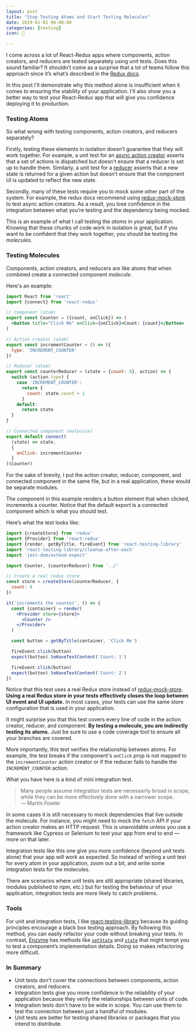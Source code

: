 ```yaml
---
layout: post
title: "Stop Testing Atoms and Start Testing Molecules"
date: 2019-01-01 00:00:00
categories: [testing]
icon: 🧠

---
```


I come across a lot of React-Redux apps where components, action creators, and reducers are tested separately using unit tests. Does this sound familiar? It shouldn’t come as a surprise that a lot of teams follow this approach since it’s what’s described in the [Redux docs](https://redux.js.org/recipes/writing-tests). 

In this post I'll demonstrate why this method alone is insufficient when it comes to ensuring the stability of your application. I'll also show you a better way to test your React-Redux app that will give you confidence deploying it to production.

### Testing Atoms

So what wrong with testing components, action creators, and reducers separately?

Firstly, testing these elements in isolation doesn’t guarantee that they will work together. For example, a unit test for an [async action creator](https://redux.js.org/recipes/writing-tests#async-action-creators) asserts that a set of actions is dispatched but doesn’t ensure that a reducer is set up to handle them. Similarly, a unit test for a [reducer](https://redux.js.org/recipes/writing-tests#reducers) asserts that a new state is returned for a given action but doesn’t ensure that the component UI is updated to reflect the new state. 

Secondly, many of these tests require you to mock some other part of the system. For example, the redux docs recommend using [redux-mock-store](https://github.com/dmitry-zaets/redux-mock-store) to test async action creators. As a result, you lose confidence in the integration between what you’re testing and the dependency being mocked.

This is an example of what I call testing the _atoms_ in your application. Knowing that these chunks of code work in isolation is great, but if you want to be confident that they work together, you should be testing the _molecules_.

### Testing Molecules

Components, action creators, and reducers are like atoms that when combined create a connected component _molecule_.

Here's an example:

```jsx
import React from 'react'
import {connect} from 'react-redux'

// Component (atom)
export const Counter = ({count, onClick}) => (
  <button title="Click Me" onClick={onClick}>Count: {count}</button>
)

// Action creator (atom)
export const incrementCounter = () => ({
  type: 'INCREMENT_COUNTER'
})

// Reducer (atom)
export const counterReducer = (state = {count: 0}, action) => {
  switch (action.type) {
    case 'INCREMENT_COUNTER':
      return {
        count: state.count + 1
      }
    default:
      return state
  }
}

// Connected component (molecule)
export default connect(
  (state) => state,
  {
    onClick: incrementCounter
  }
)(Counter)
```

For the sake of brevity, I put the action creator, reducer, component, and connected component in the same file, but in a real application, these would be separate modules.

The component in this example renders a button element that when clicked, increments a counter. Notice that the default export is a connected component which is what you should test.

Here’s what the test looks like:

```jsx
import {createStore} from 'redux'
import {Provider} from 'react-redux'
import {render, getByTitle, fireEvent} from 'react-testing-library'
import 'react-testing-library/cleanup-after-each'
import 'jest-dom/extend-expect'

import Counter, {counterReducer} from '../'

// Create a real redux store
const store = createStore(counterReducer, {
  count: 0
})

it('increments the counter', () => {
  const {container} = render(
    <Provider store={store}>
      <Counter />
    </Provider>
  )

  const button = getByTitle(container, 'Click Me')

  fireEvent.click(button)
  expect(button).toHaveTextContent('Count: 1')

  fireEvent.click(button)
  expect(button).toHaveTextContent('Count: 2')
})
```

Notice that this test uses a real Redux store instead of [redux-mock-store](https://github.com/dmitry-zaets/redux-mock-store). **Using a real Redux store in your tests effectively closes the loop between UI event and UI update.** In most cases, your tests can use the same store configuration that is used in your application.

It might surprise you that this test covers every line of code in the action creator, reducer, and component. **By testing a molecule, you are indirectly testing its atoms.** Just be sure to use a code coverage tool to ensure all your branches are covered.

More importantly, this test verifies the relationship between atoms. For example, the test breaks if the component's `onClick` prop is not mapped to the `incrementCounter` action creator or if the reducer fails to handle the `INCREMENT_COUNTER` action.

What you have here is a kind of mini integration test.

> Many people assume integration tests are necessarily broad in scope, while they can be more effectively done with a narrower scope.<br>— Martin Fowler

In some cases it is still necessary to mock dependencies that live outside the molecule. For instance, you might need to mock the `fetch` API if your action creator makes an HTTP request. This is unavoidable unless you use a framework like Cypress or Selenium to test your app from end to end — more on that later.

Integration tests like this one give you more confidence (beyond unit tests alone) that your app will work as expected. So instead of writing a unit test for every atom in your application, zoom out a bit, and write some integration tests for the molecules.

There are scenarios where unit tests are still appropriate (shared libraries, modules
published to npm, etc.) but for testing the behaviour of your application, integration tests are more likely to catch problems.

### Tools

For unit and integration tests, I like [react-testing-library](https://github.com/kentcdodds/react-testing-library) because its guiding principles encourage a black box testing approach. By following this method, you can easily refactor your code without breaking your tests. In contrast, [Enzyme](https://airbnb.io/enzyme/) has methods like [`setState`](https://airbnb.io/enzyme/docs/api/ReactWrapper/setState.html) and [`state`](https://airbnb.io/enzyme/docs/api/ReactWrapper/state.html) that might tempt you to test a component’s implementation details. Doing so makes refactoring more difficult.

### In Summary

- Unit tests don't cover the connections between components, action creators, and reducers. 
- Integration tests give you more confidence in the reliability of your application because they verify the relationships between units of code.
- Integration tests don't have to be wide in scope. You can use them to test the connection between just a handful of modules. 
- Unit tests are better for testing shared libraries or packages that you intend to distribute.
